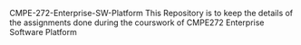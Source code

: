CMPE-272-Enterprise-SW-Platform
This Repository is to keep the details of the assignments done during the courswork of CMPE272 Enterprise Software Platform
